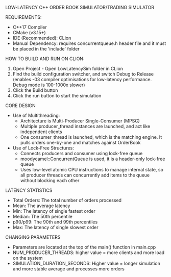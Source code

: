 LOW-LATENCY C++ ORDER BOOK SIMULATOR/TRADING SIMULATOR

REQUIREMENTS:
- C++17 Compiler
- CMake (v3.15+)
- IDE (Recommended): CLion
- Manual Dependency: requires concurrentqueue.h header file and it must be placed in the 'include' folder

HOW TO BUILD AND RUN ON CLION:
1. Open Project - Open LowLatencySim folder in CLion
2. Find the build configuration switcher, and switch Debug to Release (enables -03 compiler optimisations for low-latency performance. Debug mode is 100-1000x slower)
3. Click the Build button
4. Click the run button to start the simulation

CORE DESIGN
- Use of Multithreading:
  - Architecture is Multi-Producer Single-Consumer (MPSC)
  - Multiple producer_thread instances are launched, and act like independent clients
  - One consumer_thread is launched, which is the matching engine. It pulls orders one-by-one and matches against OrderBook
- Use of Lock-Free Structures:
  - Connects producers and consumer using lock-free queue
  - moodycamel::ConcurrentQueue is used, it is a header-only lock-free queue
  - Uses low-level atomic CPU instructions to manage internal state, so all producer threads can concurrently add items to the queue without blocking each other

LATENCY STATISTICS
- Total Orders: The total number of orders processed
- Mean: The average latency
- Min: The latency of single fastest order
- Median: The 50th percentile
- p90/p99: The 90th and 99th percentiles
- Max: The latency of single slowest order

CHANGING PARAMETERS
- Parameters are located at the top of the main() function in main.cpp
- NUM_PRODUCER_THREADS: higher value = more clients and more load on the system
- SIMULATION_DURATION_SECONDS: Higher value = longer simulation and more stable average and processes more orders